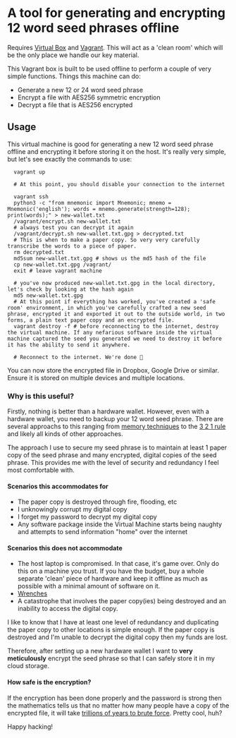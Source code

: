 # A tool for generating and encrypting 12 word seed phrases offline

Requires [Virtual Box](https://www.virtualbox.org/) and [Vagrant](https://www.vagrantup.com/). This will act as a 'clean room' which will be the only place we handle our key material.

This Vagrant box is built to be used offline to perform a couple of very simple functions. Things this machine can do:

* Generate a new 12 or 24 word seed phrase
* Encrypt a file with AES256 symmetric encryption
* Decrypt a file that is AES256 encrypted

## Usage
This virtual machine is good for generating a new 12 word seed phrase offline and encrypting it before storing it on the host. It's really very simple, but let's see exactly the commands to use:
```
  vagrant up
  
  # At this point, you should disable your connection to the internet
  
  vagrant ssh
  python3 -c "from mnemonic import Mnemonic; mnemo = Mnemonic('english'); words = mnemo.generate(strength=128); print(words);" > new-wallet.txt
  /vagrant/encrypt.sh new-wallet.txt
  # always test you can decrypt it again
  /vagrant/decrypt.sh new-wallet.txt.gpg > decrypted.txt
  # This is when to make a paper copy. So very very carefully transcribe the words to a piece of paper.
  rm decrypted.txt
  md5sum new-wallet.txt.gpg # shows us the md5 hash of the file
  cp new-wallet.txt.gpg /vagrant/
  exit # leave vagrant machine
  
  # you've now produced new-wallet.txt.gpg in the local directory, let's check by looking at the hash again
  md5 new-wallet.txt.gpg
  # At this point if everything has worked, you've created a 'safe room' environment, in which you've carefully crafted a new seed phrase, encrypted it and exported it out to the outside world, in two forms, a plain text paper copy and an encrypted file.
  vagrant destroy -f # before reconnecting to the internet, destroy the virtual machine. If any nefarious software inside the virtual machine captured the seed you generated we need to destroy it before it has the ability to send it anywhere.
  
  # Reconnect to the internet. We're done 🍻
```

You can now store the encrypted file in Dropbox, Google Drive or similar. Ensure it is stored on multiple devices and multiple locations.

### Why is this useful?

Firstly, nothing is better than a hardware wallet. However, even with a hardware wallet, you need to backup your 12 word seed phrase. There are several approachs to this ranging from [memory techniques](https://blog.trezor.io/how-to-memorize-a-seed-phrase-building-narratives-from-nonsense-a306e48dfb39) to the [3 2 1 rule](https://en.wikipedia.org/wiki/Backup#Storage) and likely all kinds of other approaches.

The approach I use to secure my seed phrase is to maintain at least 1 paper copy of the seed phrase and many encrypted, digital copies of the seed phrase. This provides me with the level of security and redundancy I feel most comfortable with. 


#### Scenarios this accommodates for

* The paper copy is destroyed through fire, flooding, etc
* I unknowingly corrupt my digital copy
* I forget my password to decrypt my digital copy
* Any software package inside the Virtual Machine starts being naughty and attempts to send information "home" over the internet

#### Scenarios this does not accommodate

* The host laptop is compromised. In that case, it's game over. Only do this on a machine you trust. If you have the budget, buy a whole separate 'clean' piece of hardware and keep it offline as much as possible with a minimal amount of software on it.
* [Wrenches](https://xkcd.com/538/)
* A catastrophe that involves the paper copy(ies) being destroyed and an inability to access the digital copy.

I like to know that I have at least one level of redundancy and duplicating the paper copy to other locations is simple enough. If the paper copy is destroyed and I'm unable to decrypt the digital copy then my funds are lost.

Therefore, after setting up a new hardware wallet I want to **very meticulously** encrypt the seed phrase so that I can safely store it in my cloud storage.


#### How safe is the encryption?

If the encryption has been done properly and the password is strong then the mathematics tells us that no matter how many people have a copy of the encrypted file, it will take [trillions of years to brute force](https://scrambox.com/article/brute-force-aes/). Pretty cool, huh?


Happy hacking!


